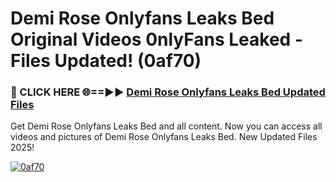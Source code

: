 # Demi Rose Onlyfans Leaks Bed Original Videos 0nlyFans Leaked - Files Updated! (0af70)

<h3>🔴 CLICK HERE 🌐==►► <a href="https://tinyurl.com/x26r9saj" rel="nofollow">Demi Rose Onlyfans Leaks Bed Updated Files</a></h3>

Get Demi Rose Onlyfans Leaks Bed and all content. Now you can access all videos and pictures of Demi Rose Onlyfans Leaks Bed. New Updated Files 2025!

[![0af70](https://i.imgur.com/LkgZPqh.gif)](https://tinyurl.com/x26r9saj)
